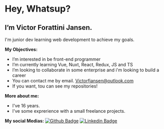 # Hey, Whatsup?

## I’m Victor Forattini Jansen. 
I'm junior dev learning web development to achieve my goals.


<b> My Objectives: </b>

 
- I’m interested in be front-end programmer
- I’m currently learning Vue, Nuxt, React, Redux, JS and TS
- I’m looking to collaborate in some enterprise and i'm looking to build a career 
- You can contact me by email. Victorfjansen@outlook.com
- If you want, tou can see my repositories!

<b> More about me: </b>

- I've 16 years.
- I've some exprerience with a small freelance projects.

<b> My social Medias: </b>
[![Github Badge](https://img.shields.io/badge/-Github-000?style=flat-square&logo=Github&logoColor=white&link=https://github.com/fagnerpsantos)](https://github.com/victorfjansen)
[![Linkedin Badge](https://img.shields.io/badge/-LinkedIn-blue?style=flat-square&logo=Linkedin&logoColor=white&link=https://www.linkedin.com/in/fagnerpsantos/)](https://www.linkedin.com/in/victor-jansen-2a8890205/)



